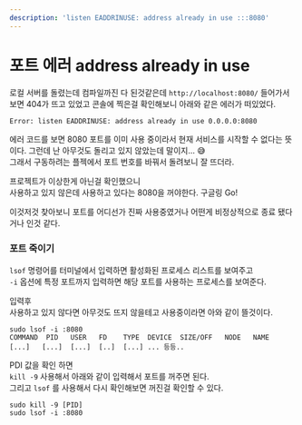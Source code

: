 ```yaml
---
description: 'listen EADDRINUSE: address already in use :::8080'
---
```


# 포트 에러 address already in use

로컬 서버를 돌렸는데 컴파일까진 다 된것같은데 `http://localhost:8080/` 들어가서 보면 404가 뜨고 있었고 콘솔에 찍은걸 확인해보니 아래와 같은 에러가 떠있었다.

```text
Error: listen EADDRINUSE: address already in use 0.0.0.0:8080
```

에러 코드를 보면 8080 포트를 이미 사용 중이라서 현재 서비스를 시작할 수 없다는 뜻이다. 그런데 난 아무것도 돌리고 있지 않았는데 말이지... 😅  
그래서 구동하려는 플젝에서 포트 번호를 바꿔서 돌려보니 잘 뜨더라.

프로젝트가 이상한게 아닌걸 확인했으니   
사용하고 있지 않은데 사용하고 있다는 8080을 꺼야한다. 구글링 Go!  
  
이것저것 찾아보니 포트를 어디선가 진짜 사용중였거나 어떤게 비정상적으로 종료 됐다거나 인것 같다.

### 포트 죽이기 

`lsof` 명령어를 터미널에서 입력하면 활성화된 프로세스 리스트를 보여주고   
`-i` 옵션에 특정 포트까지 입력하면 해당 포트를 사용하는 프로세스를 보여준다.  
  
입력후   
사용하고 있지 않다면  아무것도 뜨지 않을테고 사용중이라면 아와 같이 뜰것이다.

```text
sudo lsof -i :8080
COMMAND  PID   USER   FD    TYPE  DEVICE  SIZE/OFF   NODE   NAME
[...]   [...]  [...]  [..]  [...] ... 등등..
```

  
PDI 값을 확인 하면   
`kill -9` 사용해서 아래와 같이 입력해서 포트를 꺼주면 된다.   
그리고 `lsof` 를 사용해서 다시 확인해보면 꺼진걸 확인할 수 있다.

```text
sudo kill -9 [PID]
sudo lsof -i :8080
```

  




